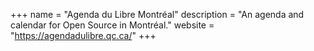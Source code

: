 +++
name = "Agenda du Libre Montréal"
description = "An agenda and calendar for Open Source in Montréal."
website = "https://agendadulibre.qc.ca/"
+++
